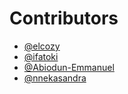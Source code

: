 # Contributors
-  [@elcozy](https://github.com/elcozy)
-  [@ifatoki](https://github.com/ifatoki)
- [@Abiodun-Emmanuel](https://github.com/Abiodun-Emmanuel)
-  [@nnekasandra](https://github.com/nnekasandra)
